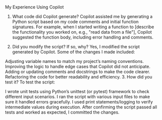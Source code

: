 My Experience Using Copilot
1. What code did Copilot generate?
Copilot assisted me by generating a Python script based on my code comments and initial function signatures. For example, when I started writing a function to [describe the functionality you worked on, e.g., "read data from a file"], Copilot suggested the function body, including error handling and comments.

2. Did you modify the script? If so, why?
Yes, I modified the script generated by Copilot. Some of the changes I made included:

Adjusting variable names to match my project’s naming conventions.
Improving the logic to handle edge cases that Copilot did not anticipate.
Adding or updating comments and docstrings to make the code clearer.
Refactoring the code for better readability and efficiency.
3. How did you test it?
To test the script:

I wrote unit tests using Python’s unittest (or pytest) framework to check different input scenarios.
I ran the script with various input files to make sure it handled errors gracefully.
I used print statements/logging to verify intermediate values during execution.
After confirming the script passed all tests and worked as expected, I committed the changes.


